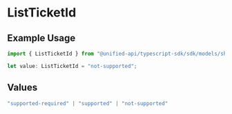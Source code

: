 # ListTicketId

## Example Usage

```typescript
import { ListTicketId } from "@unified-api/typescript-sdk/sdk/models/shared";

let value: ListTicketId = "not-supported";
```

## Values

```typescript
"supported-required" | "supported" | "not-supported"
```